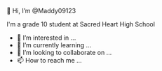 👋 Hi, I’m @Maddy09123

I'm a grade 10 student at Sacred Heart High School


- 👀 I’m interested in ...
- 🌱 I’m currently learning ...
- 💞️ I’m looking to collaborate on ...
- 📫 How to reach me ...



